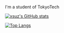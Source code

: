 I'm a student of TokyoTech

[![xsuz's GitHub stats](https://github-readme-stats.vercel.app/api?username=xsuz&show_icons=true)](https://github.com/anuraghazra/github-readme-stats)

[![Top Langs](https://github-readme-stats.vercel.app/api/top-langs/?username=xsuz&theme=tokyonight&show_icons=true&layout=compact)](https://github.com/anuraghazra/github-readme-stats)
